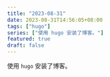 ```yaml
---
title: "2023-08-31"
date: 2023-08-31T14:56:05+08:00
tags: ["hugo"]
series: ["使用 hugo 安装了博客。"]
featured: true
draft: false
---
```

使用 `hugo` 安装了博客。

